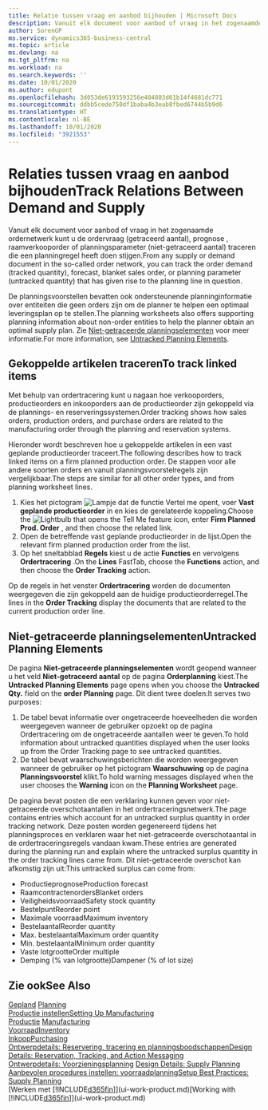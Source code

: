 ```yaml
---
title: Relatie tussen vraag en aanbod bijhouden | Microsoft Docs
description: Vanuit elk document voor aanbod of vraag in het zogenaamde ordernetwerk kunt u de ordervraag (getraceerd aantal), prognose , raamverkooporder of planningsparameter (niet-getraceerd aantal) traceren die een planningregel heeft doen stijgen.
author: SorenGP
ms.service: dynamics365-business-central
ms.topic: article
ms.devlang: na
ms.tgt_pltfrm: na
ms.workload: na
ms.search.keywords: ''
ms.date: 10/01/2020
ms.author: edupont
ms.openlocfilehash: 3d053de6193593256e404803d61b14f4681dc771
ms.sourcegitcommit: ddbb5cede750df1baba4b3eab8fbed6744b5b9d6
ms.translationtype: HT
ms.contentlocale: nl-BE
ms.lasthandoff: 10/01/2020
ms.locfileid: "3921553"
---
```

# <a name="track-relations-between-demand-and-supply"></a><span data-ttu-id="a9003-103">Relaties tussen vraag en aanbod bijhouden</span><span class="sxs-lookup"><span data-stu-id="a9003-103">Track Relations Between Demand and Supply</span></span>
<span data-ttu-id="a9003-104">Vanuit elk document voor aanbod of vraag in het zogenaamde ordernetwerk kunt u de ordervraag (getraceerd aantal), prognose , raamverkooporder of planningsparameter (niet-getraceerd aantal) traceren die een planningregel heeft doen stijgen.</span><span class="sxs-lookup"><span data-stu-id="a9003-104">From any supply or demand document in the so-called order network, you can track the order demand (tracked quantity), forecast, blanket sales order, or planning parameter (untracked quantity) that has given rise to the planning line in question.</span></span>

<span data-ttu-id="a9003-105">De planningsvoorstellen bevatten ook ondersteunende planninginformatie over entiteiten die geen orders zijn om de planner te helpen een optimaal leveringsplan op te stellen.</span><span class="sxs-lookup"><span data-stu-id="a9003-105">The planning worksheets also offers supporting planning information about non-order entities to help the planner obtain an optimal supply plan.</span></span> <span data-ttu-id="a9003-106">Zie [Niet-getraceerde planningselementen](production-how-track-demand-supply.md#untracked-planning-elements) voor meer informatie.</span><span class="sxs-lookup"><span data-stu-id="a9003-106">For more information, see [Untracked Planning Elements](production-how-track-demand-supply.md#untracked-planning-elements).</span></span>

## <a name="to-track-linked-items"></a><span data-ttu-id="a9003-107">Gekoppelde artikelen traceren</span><span class="sxs-lookup"><span data-stu-id="a9003-107">To track linked items</span></span>
<span data-ttu-id="a9003-108">Met behulp van ordertracering kunt u nagaan hoe verkooporders, productieorders en inkooporders aan de productieorder zijn gekoppeld via de plannings- en reserveringssystemen.</span><span class="sxs-lookup"><span data-stu-id="a9003-108">Order tracking shows how sales orders, production orders, and purchase orders are related to the manufacturing order through the planning and reservation systems.</span></span>

<span data-ttu-id="a9003-109">Hieronder wordt beschreven hoe u gekoppelde artikelen in een vast geplande productieorder traceert.</span><span class="sxs-lookup"><span data-stu-id="a9003-109">The following describes how to track linked items on a firm planned production order.</span></span> <span data-ttu-id="a9003-110">De stappen voor alle andere soorten orders en vanuit planningsvoorstelregels zijn vergelijkbaar.</span><span class="sxs-lookup"><span data-stu-id="a9003-110">The steps are similar for all other order types, and from planning worksheet lines.</span></span>

1. <span data-ttu-id="a9003-111">Kies het pictogram ![Lampje dat de functie Vertel me opent](media/ui-search/search_small.png "Vertel me wat u wilt doen"), voer **Vast geplande productieorder** in en kies de gerelateerde koppeling.</span><span class="sxs-lookup"><span data-stu-id="a9003-111">Choose the ![Lightbulb that opens the Tell Me feature](media/ui-search/search_small.png "Tell me what you want to do") icon, enter **Firm Planned Prod. Order** , and then choose the related link.</span></span>
2. <span data-ttu-id="a9003-112">Open de betreffende vast geplande productieorder in de lijst.</span><span class="sxs-lookup"><span data-stu-id="a9003-112">Open the relevant firm planned production order from the list.</span></span>
3. <span data-ttu-id="a9003-113">Op het sneltabblad **Regels** kiest u de actie **Functies** en vervolgens **Ordertracering** .</span><span class="sxs-lookup"><span data-stu-id="a9003-113">On the **Lines** FastTab, choose the **Functions** action, and then choose the **Order Tracking** action.</span></span>

<span data-ttu-id="a9003-114">Op de regels in het venster **Ordertracering** worden de documenten weergegeven die zijn gekoppeld aan de huidige productieorderregel.</span><span class="sxs-lookup"><span data-stu-id="a9003-114">The lines in the **Order Tracking** display the documents that are related to the current production order line.</span></span>

## <a name="untracked-planning-elements"></a><span data-ttu-id="a9003-115">Niet-getraceerde planningselementen</span><span class="sxs-lookup"><span data-stu-id="a9003-115">Untracked Planning Elements</span></span>
<span data-ttu-id="a9003-116">De pagina **Niet-getraceerde planningselementen** wordt geopend wanneer u het veld **Niet-getraceerd aantal** op de pagina **Orderplanning** kiest.</span><span class="sxs-lookup"><span data-stu-id="a9003-116">The **Untracked Planning Elements** page opens when you choose the **Untracked Qty.** field on the **order Planning** page.</span></span> <span data-ttu-id="a9003-117">Dit dient twee doelen:</span><span class="sxs-lookup"><span data-stu-id="a9003-117">It serves two purposes:</span></span>

1. <span data-ttu-id="a9003-118">De tabel bevat informatie over ongetraceerde hoeveelheden die worden weergegeven wanneer de gebruiker opzoekt op de pagina Ordertracering om de ongetraceerde aantallen weer te geven.</span><span class="sxs-lookup"><span data-stu-id="a9003-118">To hold information about untracked quantities displayed when the user looks up from the Order Tracking page to see untracked quantities.</span></span>
2. <span data-ttu-id="a9003-119">De tabel bevat waarschuwingsberichten die worden weergegeven wanneer de gebruiker op het pictogram **Waarschuwing** op de pagina **Planningsvoorstel** klikt.</span><span class="sxs-lookup"><span data-stu-id="a9003-119">To hold warning messages displayed when the user chooses the **Warning** icon on the **Planning Worksheet** page.</span></span>

<span data-ttu-id="a9003-120">De pagina bevat posten die een verklaring kunnen geven voor niet-getraceerde overschotaantallen in het ordertraceringsnetwerk.</span><span class="sxs-lookup"><span data-stu-id="a9003-120">The page contains entries which account for an untracked surplus quantity in order tracking network.</span></span> <span data-ttu-id="a9003-121">Deze posten worden gegenereerd tijdens het planningsproces en verklaren waar het niet-getraceerde overschotaantal in de ordertraceringsregels vandaan kwam.</span><span class="sxs-lookup"><span data-stu-id="a9003-121">These entries are generated during the planning run and explain where the untracked surplus quantity in the order tracking lines came from.</span></span> <span data-ttu-id="a9003-122">Dit niet-getraceerde overschot kan afkomstig zijn uit:</span><span class="sxs-lookup"><span data-stu-id="a9003-122">This untracked surplus can come from:</span></span>

- <span data-ttu-id="a9003-123">Productieprognose</span><span class="sxs-lookup"><span data-stu-id="a9003-123">Production forecast</span></span>
- <span data-ttu-id="a9003-124">Raamcontractenorders</span><span class="sxs-lookup"><span data-stu-id="a9003-124">Blanket orders</span></span>
- <span data-ttu-id="a9003-125">Veiligheidsvoorraad</span><span class="sxs-lookup"><span data-stu-id="a9003-125">Safety stock quantity</span></span>
- <span data-ttu-id="a9003-126">Bestelpunt</span><span class="sxs-lookup"><span data-stu-id="a9003-126">Reorder point</span></span>
- <span data-ttu-id="a9003-127">Maximale voorraad</span><span class="sxs-lookup"><span data-stu-id="a9003-127">Maximum inventory</span></span>
- <span data-ttu-id="a9003-128">Bestelaantal</span><span class="sxs-lookup"><span data-stu-id="a9003-128">Reorder quantity</span></span>
- <span data-ttu-id="a9003-129">Max. bestelaantal</span><span class="sxs-lookup"><span data-stu-id="a9003-129">Maximum order quantity</span></span>
- <span data-ttu-id="a9003-130">Min. bestelaantal</span><span class="sxs-lookup"><span data-stu-id="a9003-130">Minimum order quantity</span></span>
- <span data-ttu-id="a9003-131">Vaste lotgrootte</span><span class="sxs-lookup"><span data-stu-id="a9003-131">Order multiple</span></span>
- <span data-ttu-id="a9003-132">Demping (% van lotgrootte)</span><span class="sxs-lookup"><span data-stu-id="a9003-132">Dampener (% of lot size)</span></span>

## <a name="see-also"></a><span data-ttu-id="a9003-133">Zie ook</span><span class="sxs-lookup"><span data-stu-id="a9003-133">See Also</span></span>  
<span data-ttu-id="a9003-134">[Gepland](production-planning.md) </span><span class="sxs-lookup"><span data-stu-id="a9003-134">[Planning](production-planning.md) </span></span>  
[<span data-ttu-id="a9003-135">Productie instellen</span><span class="sxs-lookup"><span data-stu-id="a9003-135">Setting Up Manufacturing</span></span>](production-configure-production-processes.md)  
<span data-ttu-id="a9003-136">[Productie](production-manage-manufacturing.md)  </span><span class="sxs-lookup"><span data-stu-id="a9003-136">[Manufacturing](production-manage-manufacturing.md)  </span></span>  
[<span data-ttu-id="a9003-137">Voorraad</span><span class="sxs-lookup"><span data-stu-id="a9003-137">Inventory</span></span>](inventory-manage-inventory.md)  
[<span data-ttu-id="a9003-138">Inkoop</span><span class="sxs-lookup"><span data-stu-id="a9003-138">Purchasing</span></span>](purchasing-manage-purchasing.md)  
[<span data-ttu-id="a9003-139">Ontwerpdetails: Reservering, tracering en planningsboodschappen</span><span class="sxs-lookup"><span data-stu-id="a9003-139">Design Details: Reservation, Tracking, and Action Messaging</span></span>](design-details-reservation-order-tracking-and-action-messaging.md)  
<span data-ttu-id="a9003-140">[Ontwerpdetails: Voorzieningsplanning](design-details-supply-planning.md) </span><span class="sxs-lookup"><span data-stu-id="a9003-140">[Design Details: Supply Planning](design-details-supply-planning.md) </span></span>  
[<span data-ttu-id="a9003-141">Aanbevolen procedures instellen: voorraadplanning</span><span class="sxs-lookup"><span data-stu-id="a9003-141">Setup Best Practices: Supply Planning</span></span>](setup-best-practices-supply-planning.md)  
<span data-ttu-id="a9003-142">[Werken met [!INCLUDE[d365fin](includes/d365fin_md.md)]](ui-work-product.md)</span><span class="sxs-lookup"><span data-stu-id="a9003-142">[Working with [!INCLUDE[d365fin](includes/d365fin_md.md)]](ui-work-product.md)</span></span>
